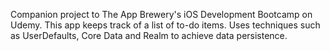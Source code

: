 Companion project to The App Brewery's iOS Development Bootcamp on Udemy. This app keeps track of a list of to-do items. Uses techniques such as UserDefaults, Core Data and Realm to achieve data persistence.

